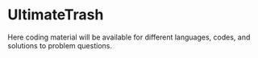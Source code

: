 # UltimateTrash
Here coding material will be available for different languages, codes, and solutions to problem questions.
